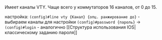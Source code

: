 Имеет каналы VTY.
Чаще всего у коммутаторов 16 каналов, от 0 до 15.

настройка:
`(config)#line vty {Канал} {опц. ранжирование до}` - выбираем каналы для настройки
`(config)#password {пароль}` -> `(config)#login` - аналогично [[Структура использования IOS|классическому заданию пароля]]

